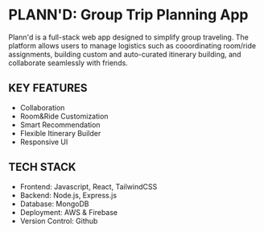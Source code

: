 
# PLANN'D: Group Trip Planning App

Plann'd is a full-stack web app designed to simplify group traveling. The platform allows users to manage logistics such as cooordinating room/ride assignments, building custom and auto-curated itinerary building, and collaborate seamlessly with friends.

## KEY FEATURES
- Collaboration
- Room&Ride Customization
- Smart Recommendation
- Flexible Itinerary Builder
- Responsive UI

## TECH STACK
- Frontend: Javascript, React, TailwindCSS
- Backend: Node.js, Express.js
- Database: MongoDB
- Deployment: AWS & Firebase
- Version Control: Github
